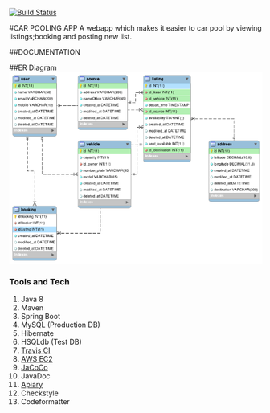 [![Build Status](https://travis-ci.org/adityabhatia52/JediCarPool.svg?branch=master)](https://travis-ci.org/adityabhatia52/JediCarPool)

#CAR POOLING APP
A webapp which makes it easier to car pool by viewing listings;booking and posting new list.

##DOCUMENTATION

##ER Diagram
![ER Diagram](https://github.com/adityabhatia52/JediCarPool/blob/master/docs/ERDiagram.png?raw=true)

### Tools and Tech

1. Java 8
2. Maven
3. Spring Boot
4. MySQL (Production DB)
5. Hibernate
6. HSQLdb (Test DB)
9. [Travis CI](https://travis-ci.org/adityabhatia52/JediCarPool)
10. [AWS EC2](http://ec2-52-66-60-159.ap-south-1.compute.amazonaws.com/car-pool/)
11. [JaCoCo](http://ec2-52-66-60-159.ap-south-1.compute.amazonaws.com/car-pool/jacoco/index.html)
12. JavaDoc
13. [Apiary](http://docs.jedicarpool.apiary.io/)
14. Checkstyle
15. Codeformatter
